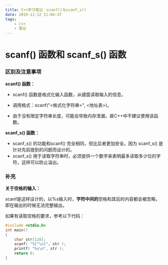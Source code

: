 ```yaml
---
title: C++学习笔记：scanf()与scanf_s()
date: 2019-11-12 11:04:37
tags:
	- C++
	- 笔记
---
```


# scanf() 函数和 scanf_s() 函数

### 区别及注意事项

**scanf() 函数：**

- scanf() 函数是格式化输入函数，从键盘读取输入的信息。
- 调用格式：scanf("<格式化字符串>", <地址表>)。

- 由于没有限定字符串长度，可能会导致内存泄漏，故C++中不建议使用该函数。

**scanf_s() 函数：**

- scanf_s() 的功能和scanf() 完全相同，但比后者更加安全。因为 scanf_s() 是针对先前提到的问题而设计的。
- scanf_s() 用于读取字符串时，必须提供一个数字来表明最多读取多少位的字符，这样可以防止溢出。

### 补充

**关于空格的输入：**

scanf是这样设计的，以%s输入时，**字符中间的**空格和其后的内容都会被忽略，即在输出的时候无法完整输出。

如果有读取空格的要求，参考以下代码：

```c++
#include <stdio.h>
int main()
{
    char str[128];
    scanf( "%[^\n]", str );
    printf( "%s\n", str );
    return 0;
}
```

